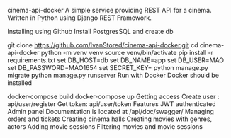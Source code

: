 cinema-api-docker
A simple service providing REST API for a cinema. Written in Python using Django REST Framework.

Installing using Github
Install PostgresSQL and create db

git clone https://github.com/IvanStored/cinema-api-docker.git
cd cinema-api-docker
python -m venv venv
source venv/bin/activate
pip install -r requirements.txt
set DB_HOST=db
set DB_NAME=app
set DB_USER=MAO
set DB_PASSWORD=MAO1654
set SECRET_KEY=<your secret key>
python manage.py migrate
python manage.py runserver
Run with Docker
Docker should be installed

docker-compose build
docker-compose up
Getting access
Create user : api/user/register
Get token: api/user/token
Features
JWT authenticated
Admin panel
Documentation is located at /api/doc/swagger/
Managing orders and tickets
Creating cinema halls
Creating movies with genres, actors
Adding movie sessions
Filtering movies and movie sessions